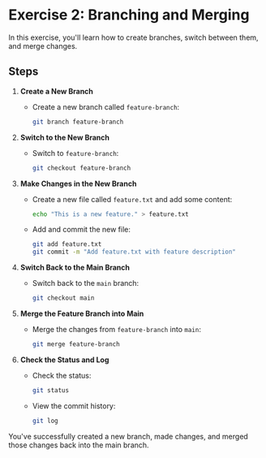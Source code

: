 # Exercise 2: Branching and Merging

In this exercise, you'll learn how to create branches, switch between them, and merge changes.

## Steps

1. **Create a New Branch**
   - Create a new branch called `feature-branch`:
     ```sh
     git branch feature-branch
     ```

2. **Switch to the New Branch**
   - Switch to `feature-branch`:
     ```sh
     git checkout feature-branch
     ```

3. **Make Changes in the New Branch**
   - Create a new file called `feature.txt` and add some content:
     ```sh
     echo "This is a new feature." > feature.txt
     ```
   - Add and commit the new file:
     ```sh
     git add feature.txt
     git commit -m "Add feature.txt with feature description"
     ```

4. **Switch Back to the Main Branch**
   - Switch back to the `main` branch:
     ```sh
     git checkout main
     ```

5. **Merge the Feature Branch into Main**
   - Merge the changes from `feature-branch` into `main`:
     ```sh
     git merge feature-branch
     ```

6. **Check the Status and Log**
   - Check the status:
     ```sh
     git status
     ```
   - View the commit history:
     ```sh
     git log
     ```

You've successfully created a new branch, made changes, and merged those changes back into the main branch.

